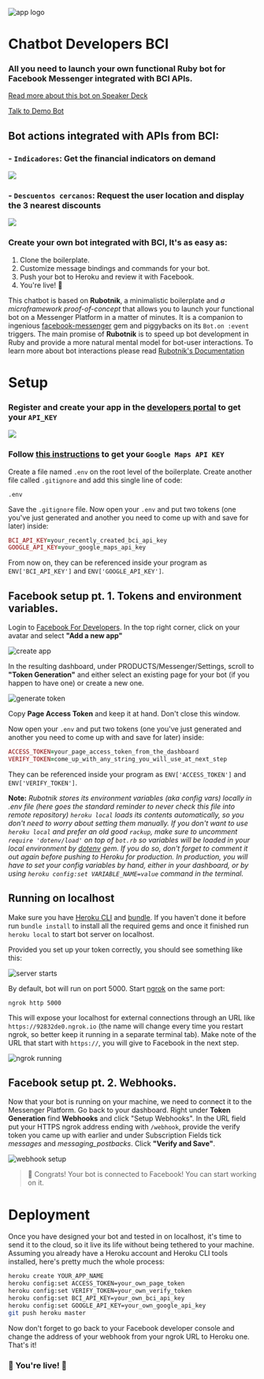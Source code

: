 ![app logo](./docs/chatbot-small.png)

# Chatbot Developers BCI
### All you need to launch your own functional Ruby bot for Facebook Messenger integrated with BCI APIs.

[Read more about this bot on Speaker Deck](https://speakerdeck.com/cffiebigc/messenger-chat-bot)

[Talk to Demo Bot](http://m.me/chatbotbcidevelopers)

## Bot actions integrated with APIs from BCI:

### - `Indicadores`: Get the financial indicators on demand

![](./docs/indicadores.gif)

### - `Descuentos cercanos`: Request the user location and display the 3 nearest discounts

![](./docs/descuentos.gif)

### Create your own bot integrated with BCI, It's as easy as:

1. Clone the boilerplate.
2. Customize message bindings and commands for your bot.
3. Push your bot to Heroku and review it with Facebook.
4. You're live! :speech_balloon:

This chatbot is based on **Rubotnik**, a minimalistic boilerplate and *a microframework proof-of-concept* that allows you to launch your functional bot on a Messenger Platform in a matter of minutes. It is a companion to ingenious [facebook-messenger](https://github.com/hyperoslo/facebook-messenger) gem and piggybacks on its `Bot.on :event` triggers. The main promise of **Rubotnik** is to speed up bot development in Ruby and provide a more natural mental model for bot-user interactions. To learn more about bot interactions please read [Rubotnik's Documentation](https://github.com/progapandist/rubotnik-boilerplate)

# Setup

### Register and create your app in the [developers portal](https://developers.bci.cl/) to get your `API_KEY`

![](./docs/create-app-fast.gif)

### Follow [this instructions](https://developers.google.com/maps/documentation/directions/get-api-key) to get your `Google Maps API KEY`

Create a file named `.env` on the root level of the boilerplate. Create another file called `.gitignore` and add this single line of code:

```
.env
```
Save the `.gitignore` file. Now open your `.env` and put two tokens (one you've just generated and another you need to come up with and save for later) inside:

```ruby
BCI_API_KEY=your_recently_created_bci_api_key
GOOGLE_API_KEY=your_google_maps_api_key

```

From now on, they can be referenced inside your program as `ENV['BCI_API_KEY']` and `ENV['GOOGLE_API_KEY']`.


## Facebook setup pt. 1. Tokens and environment variables.

Login to [Facebook For Developers](https://developers.facebook.com/). In the top right corner, click on your avatar and select **"Add a new app"**

![create app](./docs/fb_app_create.png)

In the resulting dashboard, under PRODUCTS/Messenger/Settings, scroll to **"Token Generation"** and either select an existing page for your bot (if you happen to have one) or create a new one.

![generate token](./docs/token_generation.png)

Copy **Page Access Token** and keep it at hand. Don't close this window.

Now open your `.env` and put two tokens (one you've just generated and another you need to come up with and save for later) inside:

```ruby
ACCESS_TOKEN=your_page_access_token_from_the_dashboard
VERIFY_TOKEN=come_up_with_any_string_you_will_use_at_next_step

```

They can be referenced inside your program as `ENV['ACCESS_TOKEN']` and `ENV['VERIFY_TOKEN']`.

**Note:**
*Rubotnik stores its environment variables (aka config vars) locally in .env file (here goes the standard reminder to never check this file into remote repository) `heroku local` loads its contents automatically, so you don't need to worry about setting them manually. If you don't want to use `heroku local` and prefer an old good `rackup`, make sure to uncomment `require 'dotenv/load'` on top of `bot.rb` so variables will be loaded in your local environment by [dotenv](https://github.com/bkeepers/dotenv) gem. If you do so, don't forget to comment it out again before pushing to Heroku for production. In production, you will have to set your config variables by hand, either in your dashboard, or by using `heroku config:set VARIABLE_NAME=value` command in the terminal.*

## Running on localhost

Make sure you have [Heroku CLI](https://devcenter.heroku.com/articles/heroku-cli) and [bundle](http://bundler.io/). If you haven't done it before run `bundle install` to install all the required gems and once it finished run `heroku local` to start bot server on localhost.

Provided you set up your token correctly, you should see something like this:

![server starts](./docs/server_start.png)

By default, bot will run on port 5000. Start [ngrok](https://ngrok.com/) on the same port:

```
ngrok http 5000
```
This will expose your localhost for external connections through an URL like `https://92832de0.ngrok.io` (the name will change every time you restart ngrok, so better keep it running in a separate terminal tab). Make note of the URL that start with `https://`, you will give to Facebook in the next step.

![ngrok running](./docs/ngrok.png)

## Facebook setup pt. 2. Webhooks.

Now that your bot is running on your machine, we need to connect it to the Messenger Platform. Go back to your dashboard. Right under **Token Generation** find **Webhooks** and click "Setup Webhooks". In the URL field put your HTTPS ngrok address ending with `/webhook`, provide the verify token you came up with earlier and under Subscription Fields tick *messages* and *messaging_postbacks*. Click **"Verify and Save"**.

![webhook setup](./docs/webhook_setup.png)

> :tada: Congrats! Your bot is connected to Facebook! You can start working on it.

# Deployment

Once you have designed your bot and tested in on localhost, it's time to send it to the cloud, so it live its life without being tethered to your machine. Assuming you already have a Heroku account and Heroku CLI tools installed, here's pretty much the whole process:

```bash
heroku create YOUR_APP_NAME
heroku config:set ACCESS_TOKEN=your_own_page_token
heroku config:set VERIFY_TOKEN=your_own_verify_token
heroku config:set BCI_API_KEY=your_own_bci_api_key
heroku config:set GOOGLE_API_KEY=your_own_google_api_key
git push heroku master
```

Now don't forget to go back to your Facebook developer console and change the address of your webhook from your ngrok URL to Heroku one. That's it!

### :tada: You're live! :tada:
